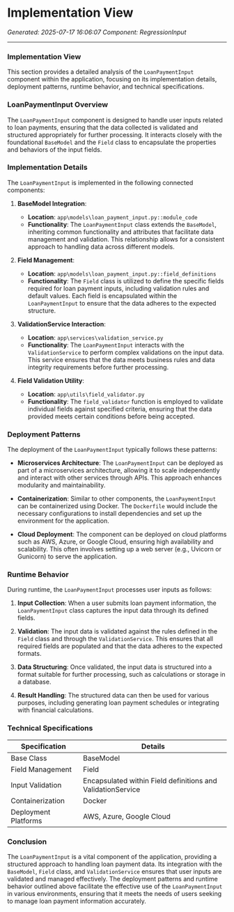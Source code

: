 # Implementation View

*Generated: 2025-07-17 16:06:07*
*Component: RegressionInput*

---

### Implementation View

This section provides a detailed analysis of the `LoanPaymentInput` component within the application, focusing on its implementation details, deployment patterns, runtime behavior, and technical specifications.

### LoanPaymentInput Overview

The `LoanPaymentInput` component is designed to handle user inputs related to loan payments, ensuring that the data collected is validated and structured appropriately for further processing. It interacts closely with the foundational `BaseModel` and the `Field` class to encapsulate the properties and behaviors of the input fields.

### Implementation Details

The `LoanPaymentInput` is implemented in the following connected components:

1. **BaseModel Integration**:
   - **Location**: `app\models\loan_payment_input.py::module_code`
   - **Functionality**: The `LoanPaymentInput` class extends the `BaseModel`, inheriting common functionality and attributes that facilitate data management and validation. This relationship allows for a consistent approach to handling data across different models.

2. **Field Management**:
   - **Location**: `app\models\loan_payment_input.py::field_definitions`
   - **Functionality**: The `Field` class is utilized to define the specific fields required for loan payment inputs, including validation rules and default values. Each field is encapsulated within the `LoanPaymentInput` to ensure that the data adheres to the expected structure.

3. **ValidationService Interaction**:
   - **Location**: `app\services\validation_service.py`
   - **Functionality**: The `LoanPaymentInput` interacts with the `ValidationService` to perform complex validations on the input data. This service ensures that the data meets business rules and data integrity requirements before further processing.

4. **Field Validation Utility**:
   - **Location**: `app\utils\field_validator.py`
   - **Functionality**: The `field_validator` function is employed to validate individual fields against specified criteria, ensuring that the data provided meets certain conditions before being accepted.

### Deployment Patterns

The deployment of the `LoanPaymentInput` typically follows these patterns:

- **Microservices Architecture**: The `LoanPaymentInput` can be deployed as part of a microservices architecture, allowing it to scale independently and interact with other services through APIs. This approach enhances modularity and maintainability.

- **Containerization**: Similar to other components, the `LoanPaymentInput` can be containerized using Docker. The `Dockerfile` would include the necessary configurations to install dependencies and set up the environment for the application.

- **Cloud Deployment**: The component can be deployed on cloud platforms such as AWS, Azure, or Google Cloud, ensuring high availability and scalability. This often involves setting up a web server (e.g., Uvicorn or Gunicorn) to serve the application.

### Runtime Behavior

During runtime, the `LoanPaymentInput` processes user inputs as follows:

1. **Input Collection**: When a user submits loan payment information, the `LoanPaymentInput` class captures the input data through its defined fields.

2. **Validation**: The input data is validated against the rules defined in the `Field` class and through the `ValidationService`. This ensures that all required fields are populated and that the data adheres to the expected formats.

3. **Data Structuring**: Once validated, the input data is structured into a format suitable for further processing, such as calculations or storage in a database.

4. **Result Handling**: The structured data can then be used for various purposes, including generating loan payment schedules or integrating with financial calculations.

### Technical Specifications

| Specification       | Details                                      |
|---------------------|----------------------------------------------|
| Base Class          | BaseModel                                   |
| Field Management    | Field                                       |
| Input Validation    | Encapsulated within Field definitions and ValidationService |
| Containerization     | Docker                                       |
| Deployment Platforms | AWS, Azure, Google Cloud                    |

### Conclusion

The `LoanPaymentInput` is a vital component of the application, providing a structured approach to handling loan payment data. Its integration with the `BaseModel`, `Field` class, and `ValidationService` ensures that user inputs are validated and managed effectively. The deployment patterns and runtime behavior outlined above facilitate the effective use of the `LoanPaymentInput` in various environments, ensuring that it meets the needs of users seeking to manage loan payment information accurately.
